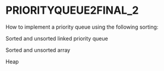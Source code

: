 # PRIORITYQUEUE2FINAL_2

How to implement a priority queue using the following sorting:

Sorted and unsorted linked priority queue

Sorted and unsorted array

Heap
